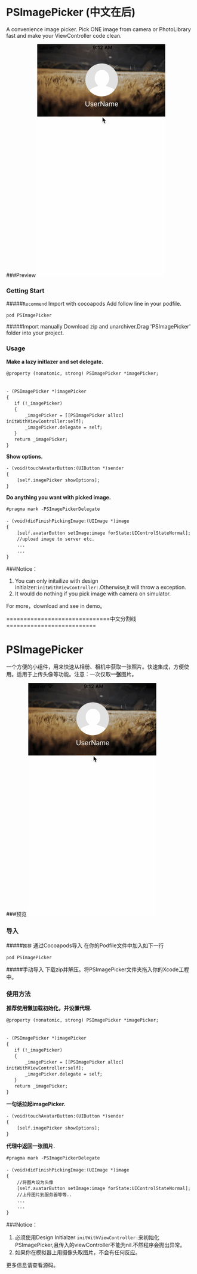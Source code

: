 # PSImagePicker (中文在后)
A convenience image picker. Pick ONE image from camera or PhotoLibrary fast and make your ViewController code clean.


###Preview 
![image](https://raw.githubusercontent.com/DeveloperPans/PSImagePicker/master/PSImagePicker.gif)

### Getting Start

#####`Recommend` Import with cocoapods
Add follow line in your podfile.

    pod PSImagePicker
    
#####Import manually
Download zip and unarchiver.Drag 'PSImagePicker' folder into your project.


### Usage
**Make a lazy initlazer and set delegate.**
 
 ```
 @property (nonatomic, strong) PSImagePicker *imagePicker;

 
- (PSImagePicker *)imagePicker
{
    if (!_imagePicker)
    {
        _imagePicker = [[PSImagePicker alloc] initWithViewController:self];
        _imagePicker.delegate = self;
    }
    return _imagePicker;
}
 ```
**Show options.**

```
- (void)touchAvatarButton:(UIButton *)sender
{
    [self.imagePicker showOptions];
}

```

**Do anything you want with picked image.**

```
#pragma mark -PSImagePickerDelegate

- (void)didFinishPickingImage:(UIImage *)image
{
    [self.avatarButton setImage:image forState:UIControlStateNormal];
    //upload image to server etc.
    ...
    ...
}

```


###Notice：
1. You can only initailize with design initialzer:`initWithViewController:`.Otherwise,it will throw a exception.
2. It would do nothing if you pick image with camera on simulator.

For more，download and see in demo。

==============================中文分割线==========================

# PSImagePicker 
一个方便的小组件，用来快速从相册、相机中获取一张照片。快速集成，方便使用。适用于上传头像等功能。注意：一次仅取**一张**图片。

###预览 
![image](https://raw.githubusercontent.com/DeveloperPans/PSImagePicker/master/PSImagePicker.gif)

### 导入

#####`推荐` 通过Cocoapods导入
在你的Podfile文件中加入如下一行

    pod PSImagePicker
    
#####手动导入
下载zip并解压。将PSImagePicker文件夹拖入你的Xcode工程中。


### 使用方法
**推荐使用懒加载初始化，并设置代理.**
 
 ```
 @property (nonatomic, strong) PSImagePicker *imagePicker;

 
- (PSImagePicker *)imagePicker
{
    if (!_imagePicker)
    {
        _imagePicker = [[PSImagePicker alloc] initWithViewController:self];
        _imagePicker.delegate = self;
    }
    return _imagePicker;
}
 ```
**一句话拉起imagePicker.**

```
- (void)touchAvatarButton:(UIButton *)sender
{
    [self.imagePicker showOptions];
}

```

**代理中返回一张图片.**

```
#pragma mark -PSImagePickerDelegate

- (void)didFinishPickingImage:(UIImage *)image
{
    //将图片设为头像
    [self.avatarButton setImage:image forState:UIControlStateNormal];
    //上传图片到服务器等等..
    ...
    ...
}

```


###Notice：
1. 必须使用Design Initialzer `initWithViewController:`来初始化PSImagePicker,且传入的viewController不能为nil.不然程序会抛出异常。
2. 如果你在模拟器上用摄像头取图片，不会有任何反应。

更多信息请查看源码。
